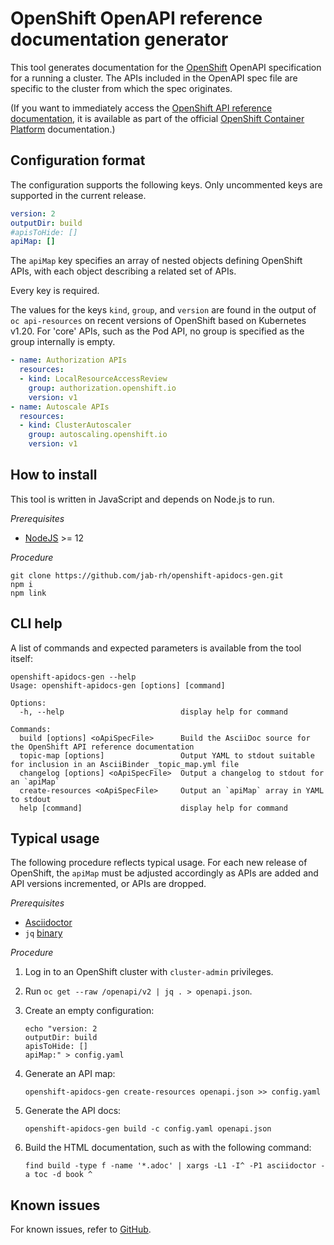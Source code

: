 # OpenShift OpenAPI reference documentation generator

This tool generates documentation for the
[OpenShift](https://www.openshift.com/) OpenAPI specification for a running a
cluster. The APIs included in the OpenAPI spec file are specific to the cluster
from which the spec originates.

(If you want to immediately access the [OpenShift API reference
documentation](https://docs.openshift.com/container-platform/4.9/rest_api/index.html),
it is available as part of the official [OpenShift Container
Platform](https://docs.openshift.com) documentation.)

## Configuration format

The configuration supports the following keys.
Only uncommented keys are supported in the current release.

```yaml
version: 2
outputDir: build
#apisToHide: []
apiMap: []
```

The `apiMap` key specifies an array of nested objects defining OpenShift APIs,
with each object describing a related set of APIs.

Every key is required.

The values for the keys `kind`, `group`, and `version` are found in the output
of `oc api-resources` on recent versions of OpenShift based on Kubernetes v1.20.
For 'core' APIs, such as the Pod API, no group is specified as the group
internally is empty.

```yaml
- name: Authorization APIs
  resources:
  - kind: LocalResourceAccessReview
    group: authorization.openshift.io
    version: v1
- name: Autoscale APIs
  resources:
  - kind: ClusterAutoscaler
    group: autoscaling.openshift.io
    version: v1
```

## How to install

This tool is written in JavaScript and depends on Node.js to run.

*Prerequisites*

* [NodeJS](https://nodejs.org/en/) >= 12

*Procedure*

```
git clone https://github.com/jab-rh/openshift-apidocs-gen.git
npm i
npm link
```

## CLI help

A list of commands and expected parameters is available from the tool itself:

```
openshift-apidocs-gen --help
Usage: openshift-apidocs-gen [options] [command]

Options:
  -h, --help                          display help for command

Commands:
  build [options] <oApiSpecFile>      Build the AsciiDoc source for the OpenShift API reference documentation
  topic-map [options]                 Output YAML to stdout suitable for inclusion in an AsciiBinder _topic_map.yml file
  changelog [options] <oApiSpecFile>  Output a changelog to stdout for an `apiMap`
  create-resources <oApiSpecFile>     Output an `apiMap` array in YAML to stdout
  help [command]                      display help for command
  ```

## Typical usage

The following procedure reflects typical usage. For each new release of
OpenShift, the `apiMap` must be adjusted accordingly as APIs are added and API
versions incremented, or APIs are dropped.

*Prerequisites*

* [Asciidoctor](https://asciidoctor.org)
* `jq` [binary](https://stedolan.github.io/jq/)

*Procedure*

1. Log in to an OpenShift cluster with `cluster-admin` privileges.

1. Run `oc get --raw /openapi/v2 | jq . > openapi.json`.

1. Create an empty configuration:

   ```
   echo "version: 2
   outputDir: build
   apisToHide: []
   apiMap:" > config.yaml
   ```

1. Generate an API map:

   ```
   openshift-apidocs-gen create-resources openapi.json >> config.yaml
   ```

1. Generate the API docs:

   ```
   openshift-apidocs-gen build -c config.yaml openapi.json
   ```

1. Build the HTML documentation, such as with the following command:

   ```
   find build -type f -name '*.adoc' | xargs -L1 -I^ -P1 asciidoctor -a toc -d book ^
   ```

## Known issues

For known issues, refer to
[GitHub](https://github.com/jab-rh/openshift-apidocs-gen/issues).
